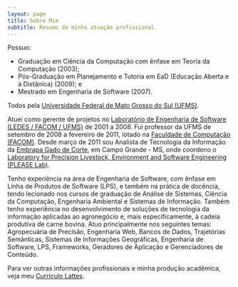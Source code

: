 ```yaml
---
layout: page
title: Sobre Mim
subtitle: Resumo da minha atuação profissional.
---
```


Possuo:

- Graduação em Ciência da Computação com ênfase em Teoria da Computação (2003);
- Pós-Graduação em Planejamento e Tutoria em EaD (Educação Aberta e à Distânica) (2009); e
- Mestrado em Engenharia de Software (2007).

Todos pela [Universidade Federal de Mato Grosso do Sul (UFMS)](http://ufms.br).

Atuei como gerente de projetos no [Laboratório de Engenharia de Software (LEDES / FACOM / UFMS)](http://ledes.net) de 2001 a 2008. Fui professor da UFMS de setembro de 2008 a fevereiro de 2011, lotado na [Faculdade de Computação (FACOM)](http://facom.ufms.br). Desde março de 2011 sou Analista de Tecnologia da Informação da [Embrapa Gado de Corte](http://embrapa.br/gado-de-corte), em Campo Grande - MS, onde coordeno o [Laboratory for Precision Livestock, Environment and Software Engineering (PLEASE Lab)](http://pleaselab.com).

Tenho experiência na área de Engenharia de Software, com ênfase em Linha de Produtos de Software (LPS), e também na prática de docência, tendo lecionado nos cursos de graduação de Análise de Sistemas, Ciência da Computação, Engenharia Ambiental e Sistemas de Informação. Também tenho experiência no desenvolvimento de soluções de tecnologia da informação aplicadas ao agronegócio e, mais especificamente, à cadeia produtiva de carne bovina. Atuo principalmente nos seguintes temas: Agropecuária de Precisão, Engenharia Web, Bancos de Dados, Trajetórias Semânticas, Sistemas de Informações Geográficas, Engenharia de Software, LPS, Frameworks, Geradores de Aplicação e Gerenciadores de Conteúdo.

Para ver outras informações profissionais e minha produção acadêmica, veja meu [Currículo Lattes](http://lattes.cnpq.br/4383081925249086).
